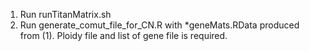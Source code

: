 1) Run runTitanMatrix.sh
2) Run generate_comut_file_for_CN.R with *geneMats.RData produced from (1). Ploidy file and list of gene file is required.
